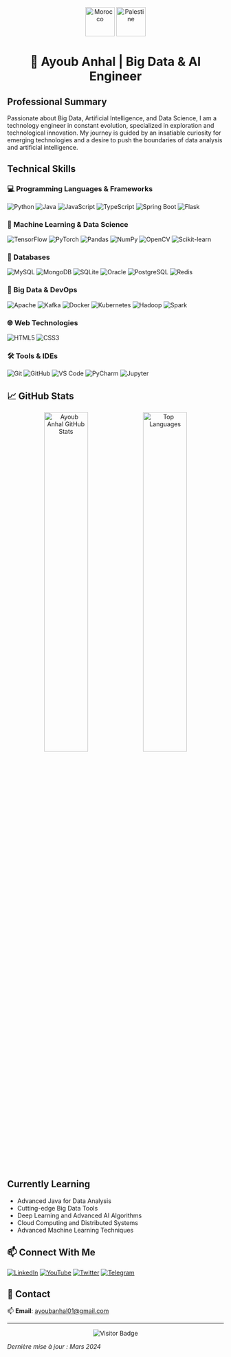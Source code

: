 <div align="center">
  <img src="https://api.sofascore.app/api/v1/team/4778/image" width="68" height="68" alt="Morocco" class="sc-eDPEul eEgeRl">
  <img src="https://api.sofascore.app/api/v1/team/4788/image" width="68" height="68" alt="Palestine" class="Img dvsmxM" style="vertical-align: top;">
</div>

<div align="center">

# 👋 Ayoub Anhal | Big Data & AI Engineer

</div>

##  Professional Summary

Passionate about Big Data, Artificial Intelligence, and Data Science, I am a technology engineer in constant evolution, specialized in exploration and technological innovation. My journey is guided by an insatiable curiosity for emerging technologies and a desire to push the boundaries of data analysis and artificial intelligence.

##  Technical Skills

### 💻 Programming Languages & Frameworks
![Python](https://img.shields.io/badge/Python-3776AB?style=for-the-badge&logo=python&logoColor=white)
![Java](https://img.shields.io/badge/Java-ED8B00?style=for-the-badge&logo=java&logoColor=white)
![JavaScript](https://img.shields.io/badge/JavaScript-F7DF1E?style=for-the-badge&logo=javascript&logoColor=black)
![TypeScript](https://img.shields.io/badge/TypeScript-007ACC?style=for-the-badge&logo=typescript&logoColor=white)
![Spring Boot](https://img.shields.io/badge/Spring_Boot-F2F4F9?style=for-the-badge&logo=spring-boot)
![Flask](https://img.shields.io/badge/Flask-000000?style=for-the-badge&logo=flask&logoColor=white)

### 🤖 Machine Learning & Data Science
![TensorFlow](https://img.shields.io/badge/TensorFlow-FF6F00?style=for-the-badge&logo=tensorflow&logoColor=white)
![PyTorch](https://img.shields.io/badge/PyTorch-EE4C2C?style=for-the-badge&logo=pytorch&logoColor=white)
![Pandas](https://img.shields.io/badge/Pandas-2C2D72?style=for-the-badge&logo=pandas&logoColor=white)
![NumPy](https://img.shields.io/badge/NumPy-013243?style=for-the-badge&logo=numpy&logoColor=white)
![OpenCV](https://img.shields.io/badge/OpenCV-5C3EE8?style=for-the-badge&logo=opencv&logoColor=white)
![Scikit-learn](https://img.shields.io/badge/scikit_learn-F7931E?style=for-the-badge&logo=scikit-learn&logoColor=white)

### 💾 Databases
![MySQL](https://img.shields.io/badge/MySQL-00000F?style=for-the-badge&logo=mysql&logoColor=white)
![MongoDB](https://img.shields.io/badge/MongoDB-4EA94B?style=for-the-badge&logo=mongodb&logoColor=white)
![SQLite](https://img.shields.io/badge/SQLite-07405E?style=for-the-badge&logo=sqlite&logoColor=white)
![Oracle](https://img.shields.io/badge/Oracle-F80000?style=for-the-badge&logo=oracle&logoColor=white)
![PostgreSQL](https://img.shields.io/badge/PostgreSQL-316192?style=for-the-badge&logo=postgresql&logoColor=white)
![Redis](https://img.shields.io/badge/Redis-DC382D?style=for-the-badge&logo=redis&logoColor=white)

### 🧰 Big Data & DevOps
![Apache](https://img.shields.io/badge/Apache-D22128?style=for-the-badge&logo=apache&logoColor=white)
![Kafka](https://img.shields.io/badge/Apache%20Kafka-000?style=for-the-badge&logo=apachekafka)
![Docker](https://img.shields.io/badge/Docker-2CA5E0?style=for-the-badge&logo=docker&logoColor=white)
![Kubernetes](https://img.shields.io/badge/Kubernetes-326CE5?style=for-the-badge&logo=kubernetes&logoColor=white)
![Hadoop](https://img.shields.io/badge/Apache%20Hadoop-66CCFF?style=for-the-badge&logo=apachehadoop&logoColor=black)
![Spark](https://img.shields.io/badge/Apache%20Spark-E25A1C?style=for-the-badge&logo=apachespark&logoColor=white)

### 🌐 Web Technologies
![HTML5](https://img.shields.io/badge/HTML5-E34F26?style=for-the-badge&logo=html5&logoColor=white)
![CSS3](https://img.shields.io/badge/CSS3-1572B6?style=for-the-badge&logo=css3&logoColor=white)

### 🛠️ Tools & IDEs
![Git](https://img.shields.io/badge/Git-F05032?style=for-the-badge&logo=git&logoColor=white)
![GitHub](https://img.shields.io/badge/GitHub-181717?style=for-the-badge&logo=github&logoColor=white)
![VS Code](https://img.shields.io/badge/VS%20Code-0078d7?style=for-the-badge&logo=visual%20studio%20code&logoColor=white)
![PyCharm](https://img.shields.io/badge/PyCharm-000000?style=for-the-badge&logo=pycharm&logoColor=white)
![Jupyter](https://img.shields.io/badge/Jupyter-F37626?style=for-the-badge&logo=jupyter&logoColor=white)

## 📈 GitHub Stats

<p align="center">
  <img src="https://github-readme-stats.vercel.app/api?username=ayoub-anhal&show_icons=true&theme=radical" alt="Ayoub Anhal GitHub Stats" width="45%"/>
  <img src="https://github-readme-stats.vercel.app/api/top-langs/?username=ayoub-anhal&layout=compact&theme=radical" alt="Top Languages" width="45%"/>
</p>

##  Currently Learning

- Advanced Java for Data Analysis
- Cutting-edge Big Data Tools
- Deep Learning and Advanced AI Algorithms
- Cloud Computing and Distributed Systems
- Advanced Machine Learning Techniques

## 📫 Connect With Me

[![LinkedIn](https://img.shields.io/badge/LinkedIn-0077B5?style=for-the-badge&logo=linkedin&logoColor=white)](https://www.linkedin.com/in/ayoub-anhal/)
[![YouTube](https://img.shields.io/badge/YouTube-FF0000?style=for-the-badge&logo=youtube&logoColor=white)](https://www.youtube.com/@ayoubanhal657)
[![Twitter](https://img.shields.io/badge/Twitter-1DA1F2?style=for-the-badge&logo=twitter&logoColor=white)](https://x.com/Anhal_Ayoub)
[![Telegram](https://img.shields.io/badge/Telegram-2CA5E0?style=for-the-badge&logo=telegram&logoColor=white)](https://t.me/Ayoub_Anhal)

## 📧 Contact

📫 **Email**: ayoubanhal01@gmail.com

---

<p align="center">
  <img src="https://visitor-badge.laobi.icu/badge?page_id=ayoub-anhal.ayoub-anhal" alt="Visitor Badge"/>
</p>

*Dernière mise à jour : Mars 2024*
